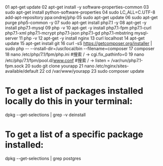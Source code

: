 01  apt-get update
02  apt-get install -y software-properties-common
03  sudo apt-get install python-software-properties
04  sudo LC_ALL=C.UTF-8 add-apt-repository ppa:ondrej/php
05  sudo apt-get update
06  sudo apt-get purge php5-common -y
07  sudo apt-get install php7.1 -y
08  apt-get -y install php7.1-mysql
09  php -v
10  apt-get -y install php7.1-fpm php7.1-curl php7.1-xml php7.1-mcrypt php7.1-json php7.1-gd php7.1-mbstring mysql-server
11  php -v
12  apt-get -y install nginx
13  curl localhost 
14  apt-get update
15  apt-get install git
16  curl -sS https://getcomposer.org/installer | sudo php -- --install-dir=/usr/local/bin --filename=composer
17  composer
18  nano /etc/php/7.1/fpm/php.ini   #搜索 / ->  cgi.fix_pathinfo=0
19  nano /etc/php/7.1/fpm/pool.d/www.conf    #搜索 / ->  listen = /var/run/php7.1-fpm.sock
20  sudo git clone yourapp
21  nano /etc/nginx/sites-available/default 
22  cd /var/www/yourapp
23  sudo composer update

# To get a list of packages installed locally do this in your terminal:
dpkg --get-selections | grep -v deinstall

# To get a list of a specific package installed:
dpkg --get-selections | grep postgres

